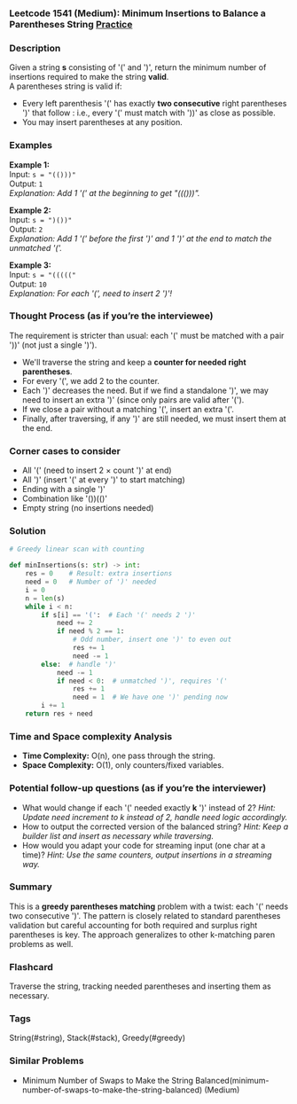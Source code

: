 ### Leetcode 1541 (Medium): Minimum Insertions to Balance a Parentheses String [Practice](https://leetcode.com/problems/minimum-insertions-to-balance-a-parentheses-string)

### Description  
Given a string **s** consisting of '(' and ')', return the minimum number of insertions required to make the string **valid**.  
A parentheses string is valid if:
- Every left parenthesis '(' has exactly **two consecutive** right parentheses ')' that follow : i.e., every '(' must match with '))' as close as possible.
- You may insert parentheses at any position.

### Examples  

**Example 1:**  
Input: `s = "(()))"`  
Output: `1`  
*Explanation: Add 1 '(' at the beginning to get "((()))".*

**Example 2:**  
Input: `s = ")())"`  
Output: `2`  
*Explanation: Add 1 '(' before the first ')' and 1 ')' at the end to match the unmatched '('.*

**Example 3:**  
Input: `s = "((((("`  
Output: `10`  
*Explanation: For each '(', need to insert 2 ')'!* 

### Thought Process (as if you’re the interviewee)  
The requirement is stricter than usual: each '(' must be matched with a pair '))' (not just a single ')').
- We'll traverse the string and keep a **counter for needed right parentheses**.
- For every '(', we add 2 to the counter.
- Each ')' decreases the need. But if we find a standalone ')', we may need to insert an extra ')' (since only pairs are valid after '(').
- If we close a pair without a matching '(', insert an extra '('.
- Finally, after traversing, if any ')' are still needed, we must insert them at the end.

### Corner cases to consider  
- All '(' (need to insert 2 × count ')' at end)
- All ')' (insert '(' at every ')' to start matching)
- Ending with a single ')'
- Combination like '())(()'
- Empty string (no insertions needed)

### Solution

```python
# Greedy linear scan with counting

def minInsertions(s: str) -> int:
    res = 0    # Result: extra insertions
    need = 0   # Number of ')' needed
    i = 0
    n = len(s)
    while i < n:
        if s[i] == '(':  # Each '(' needs 2 ')'
            need += 2
            if need % 2 == 1:
                # Odd number, insert one ')' to even out
                res += 1
                need -= 1
        else:  # handle ')'
            need -= 1
            if need < 0:  # unmatched ')', requires '('
                res += 1
                need = 1  # We have one ')' pending now
        i += 1
    return res + need
```

### Time and Space complexity Analysis  
- **Time Complexity:** O(n), one pass through the string.
- **Space Complexity:** O(1), only counters/fixed variables.

### Potential follow-up questions (as if you’re the interviewer)  
- What would change if each '(' needed exactly **k** ')' instead of 2?
  *Hint: Update need increment to k instead of 2, handle need logic accordingly.*
- How to output the corrected version of the balanced string?
  *Hint: Keep a builder list and insert as necessary while traversing.*
- How would you adapt your code for streaming input (one char at a time)?
  *Hint: Use the same counters, output insertions in a streaming way.*

### Summary
This is a **greedy parentheses matching** problem with a twist: each '(' needs two consecutive ')'. The pattern is closely related to standard parentheses validation but careful accounting for both required and surplus right parentheses is key. The approach generalizes to other k-matching paren problems as well.


### Flashcard
Traverse the string, tracking needed parentheses and inserting them as necessary.

### Tags
String(#string), Stack(#stack), Greedy(#greedy)

### Similar Problems
- Minimum Number of Swaps to Make the String Balanced(minimum-number-of-swaps-to-make-the-string-balanced) (Medium)